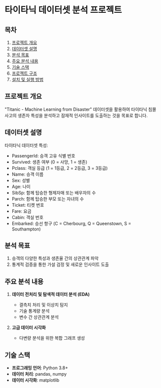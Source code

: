 # 타이타닉 데이터셋 분석 프로젝트

## 목차
1. [프로젝트 개요](#프로젝트-개요)
2. [데이터셋 설명](#데이터셋-설명)
3. [분석 목표](#분석-목표)
4. [주요 분석 내용](#주요-분석-내용)
5. [기술 스택](#기술-스택)
6. [프로젝트 구조](#프로젝트-구조)
7. [설치 및 실행 방법](#설치-및-실행-방법)

## 프로젝트 개요
"Titanic - Machine Learning from Disaster" 데이터셋을 활용하여 타이타닉 침몰 사고의 생존자 특성을 분석하고 잠재적 인사이트를 도출하는 것을 목표로 합니다.

## 데이터셋 설명

타이타닉 데이터셋 특성:

- PassengerId: 승객 고유 식별 번호
- Survived: 생존 여부 (0 = 사망, 1 = 생존)
- Pclass: 객실 등급 (1 = 1등급, 2 = 2등급, 3 = 3등급)
- Name: 승객 이름
- Sex: 성별
- Age: 나이
- SibSp: 함께 탑승한 형제자매 또는 배우자의 수
- Parch: 함께 탑승한 부모 또는 자녀의 수
- Ticket: 티켓 번호
- Fare: 요금
- Cabin: 객실 번호
- Embarked: 승선 항구 (C = Cherbourg, Q = Queenstown, S = Southampton)

## 분석 목표

1. 승객의 다양한 특성과 생존율 간의 상관관계 파악
2. 통계적 검증을 통한 가설 검정 및 새로운 인사이트 도출

## 주요 분석 내용

1. **데이터 전처리 및 탐색적 데이터 분석 (EDA)**
   - 결측치 처리 및 이상치 탐지
   - 기술 통계량 분석
   - 변수 간 상관관계 분석

2. **고급 데이터 시각화**
   - 다변량 분석을 위한 복합 그래프 생성

## 기술 스택

- **프로그래밍 언어**: Python 3.8+
- **데이터 처리**: pandas, numpy
- **데이터 시각화**: matplotlib
